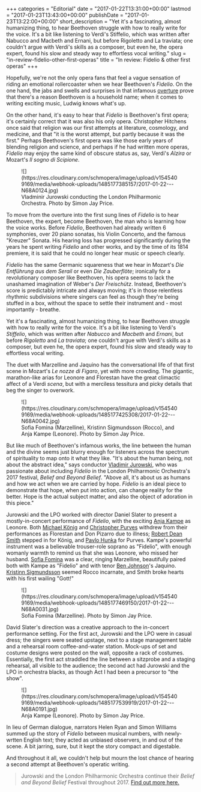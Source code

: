 +++
categories = "Editorial"
date = "2017-01-22T13:31:00+00:00"
lastmod = "2017-01-23T13:43:00+00:00"
publishDate = "2017-01-23T13:22:00+00:00"
short_description = "Yet it's a fascinating, almost humanizing thing, to hear Beethoven struggle with how to really write for the voice. It's a bit like listening to Verdi's Stiffelio, which was written after Nabucco and Macbeth and Ernani, but before Rigoletto and La traviata; one couldn't argue with Verdi's skills as a composer, but even he, the opera expert, found his slow and steady way to effortless vocal writing."
slug = "in-review-fidelio-other-first-operas"
title = "In review: Fidelio &amp; other first operas"
+++

Hopefully, we're not the only opera fans that feel a vague sensation of riding an emotional rollercoaster when we hear Beethoven's *Fidelio*. On the one hand, the jabs and swells and surprises in that infamous [overture](https://en.wikipedia.org/wiki/Fidelio#The_overtures_to_Fidelio) prove that there's a reason Beethoven is a household name; when it comes to writing exciting music, Ludwig knows what's up. 

On the other hand, it's easy to hear that *Fidelio* is Beethoven's first opera; it's certainly correct that it was also his only opera. Christopher Hitchens once said that religion was our first attempts at literature, cosmology, and medicine, and that "it is the worst attempt, but partly because it was the first." Perhaps Beethoven's first opera was like those early years of blending religion and science, and perhaps if he had written more operas, *Fidelio* may enjoy the same kind of obscure status as, say, Verdi's *Alzira* or Mozart's *Il sogno di Scipione*.

<figure data-type="image">
![](https://res.cloudinary.com/schmopera/image/upload/v1545409169/media/webhook-uploads/1485177385157/2017-01-22---N68A0124.jpg)
<figcaption>Vladminir Jurowski conducting the London Philharmonic Orchestra. Photo by Simon Jay Price.</figcaption>
</figure>

To move from the overture into the first sung lines of *Fidelio* is to hear Beethoven, the expert, become Beethoven, the man who is learning how the voice works. Before *Fidelio*, Beethoven had already written 6 symphonies, over 20 piano sonatas, his Violin Concerto, and the famous "Kreuzer" Sonata. His hearing loss has progressed significantly during the years he spent writing *Fidelio* and other works, and by the time of its 1814 premiere, it is said that he could no longer hear music or speech clearly.

*Fidelio* has the same Germanic squareness that we hear in Mozart's *Die Entführung aus dem Serail* or even *Die Zauberflöte*; ironically for a revolutionary composer like Beethoven, his opera seems to lack the unashamed imagination of Weber's *Der Freischütz*. Instead, Beethoven's score is predictably intricate and always moving; it's in those relentless rhythmic subdivisions where singers can feel as though they're being stuffed in a box, without the space to settle their instrument and - most importantly - breathe.

Yet it's a fascinating, almost humanizing thing, to hear Beethoven struggle with how to really write for the voice. It's a bit like listening to Verdi's *Stiffelio*, which was written after *Nabucco* and *Macbeth* and *Ernani*, but before *Rigoletto* and *La traviata*; one couldn't argue with Verdi's skills as a composer, but even he, the opera expert, found his slow and steady way to effortless vocal writing.

The duet with Marzelline and Jaquino has the conversational life of that first scene in Mozart's *Le nozze di Figaro*, yet with more crowding. The gigantic, marathon-like arias for Leonore and Florestan have the great climactic affect of a Verdi *scena*, but with a merciless tessitura and picky details that beg the singer to overwork.

<figure data-type="image">
![](https://res.cloudinary.com/schmopera/image/upload/v1545409169/media/webhook-uploads/1485177425308/2017-01-22---N68A0042.jpg)
<figcaption>Sofia Fomina (Marzelline), Kristinn Sigmundsson (Rocco), and Anja Kampe (Leonore). Photo by Simon Jay Price.</figcaption>
</figure>

But like much of Beethoven's infamous works, the line between the human and the divine seems just blurry enough for listeners across the spectrum of spirituality to map onto it what they like. "It's about the human being, not about the abstract idea," says conductor [Vladimir Jurowski](/scene/people/vladimir-jurowski/), who was passionate about including *Fidelio* in the London Philharmonic Orchestra's 2017 festival, *Belief and Beyond Belief*. "Above all, it's about us as humans and how we act when we are carried by hope. *Fidelio* is an ideal piece to demonstrate that hope, when put into action, can change reality for the better. Hope is the actual subject matter, and also the object of adoration in this piece."

Jurowski and the LPO worked with director Daniel Slater to present a mostly-in-concert performance of *Fidelio*, with the exciting [Anja Kampe](https://en.wikipedia.org/wiki/Anja_Kampe) as Leonore. Both [Michael König](/scene/people/michael-konig/) and [Christopher Purves](/talking-with-singers-christopher-purves/) withdrew from their performances as Florestan and Don Pizarro due to illness; [Robert Dean Smith](/scene/people/robert-dean-smith/) stepped in for König, and [Pavlo Hunka](http://www.artistsman.com/home/artist_list/baritonebass/pavlo-hunka/biography/) for Purves. Kampe's powerful instrument was a believable trouser-role soprano as "Fidelio", with enough womanly warmth to remind us that she was Leonore, who missed her husband. [Sofia Fomina](/scene/people/sofia-fomina/) was a clear, ringing Marzelline, beautifully paired both with Kampe as "Fidelio" and with tenor [Ben Johnson](/scene/people/ben-johnson/)'s Jaquino. [Kristinn Sigmundsson](/scene/people/kristinn-sigmundsson/) seemed Rocco incarnate, and Smith broke hearts with his first wailing "Gott!"

<figure data-type="image">
![](https://res.cloudinary.com/schmopera/image/upload/v1545409169/media/webhook-uploads/1485177469150/2017-01-22---N68A0031.jpg)
<figcaption>Sofia Fomina (Marzelline). Photo by Simon Jay Price.</figcaption>
</figure>

David Slater's direction was a creative approach to the in-concert performance setting. For the first act, Jurowski and the LPO were in casual dress; the singers were seated upstage, next to a stage management table and a rehearsal room coffee-and-water station. Mock-ups of set and costume designs were posted on the wall, opposite a rack of costumes. Essentially, the first act straddled the line between a sitzprobe and a staging rehearsal, all visible to the audience; the second act had Jurowski and the LPO in orchestra blacks, as though Act I had been a precursor to "the show".

<figure data-type="image">
![](https://res.cloudinary.com/schmopera/image/upload/v1545409169/media/webhook-uploads/1485177539919/2017-01-22---N68A0191.jpg)
<figcaption>Anja Kampe (Leonore). Photo by Simon Jay Price.</figcaption>
</figure>

In lieu of German dialogue, narrators Helen Ryan and Simon Williams summed up the story of *Fidelio* between musical numbers, with newly-wrtten English text; they acted as unbiased observers, in and out of the scene. A bit jarring, sure, but it kept the story compact and digestable.

And throughout it all, we couldn't help but mourn the lost chance of hearing a second attempt at Beethoven's operatic writing.

>Jurowski and the London Philharmonic Orchestra continue their *Belief and Beyond Belief* Festival throughout 2017. [Find out more here.](https://www.lpo.org.uk/belief-and-beyond-belief.html)
